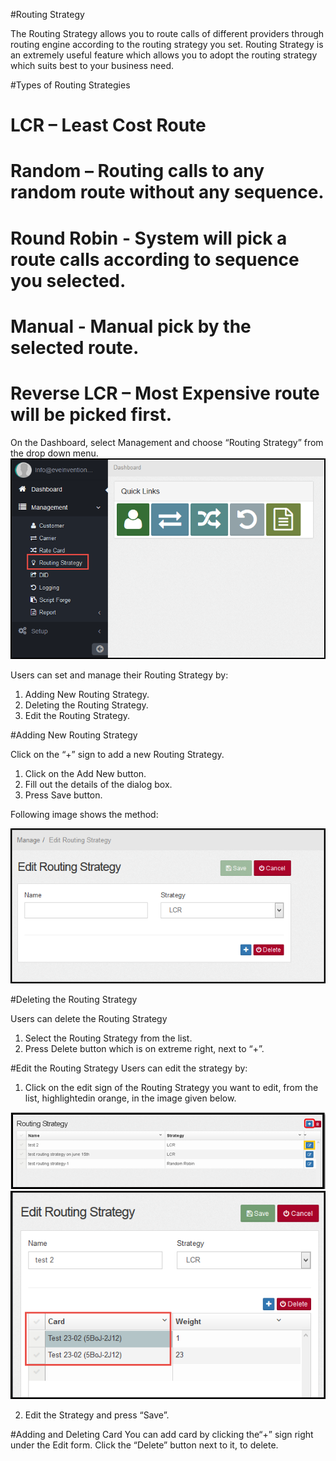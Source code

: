 #Routing Strategy

The Routing Strategy allows you to route calls of different providers through routing engine according to the routing strategy you set. Routing Strategy is an extremely useful feature which allows you to adopt the routing strategy which suits best to your business need.

#Types of Routing Strategies

  #	LCR – Least Cost Route
  #	Random – Routing calls to any random route without any sequence.
  #	Round Robin - System will pick a route calls according to sequence you selected.
  #	Manual - Manual pick by the selected route.
  #	Reverse LCR – Most Expensive route will be picked first.

On the Dashboard, select Management and choose “Routing Strategy” from the drop down menu. 
  <img src="/img/routing-dashboard.png" alt="routing-dashboard"/>

Users can set and manage their Routing Strategy by:
  1.	Adding New Routing Strategy.
  2.	Deleting the Routing Strategy.
  3.	Edit the Routing Strategy.

#Adding New Routing Strategy

Click on the “+” sign to add a new Routing Strategy.

  1.	Click on the Add New button.  
  2.	Fill out the details of the dialog box.
  3.	Press Save button.

Following image shows the method:

<img src="/img/edit-routing.png" alt="edit-routing"/>

#Deleting the Routing Strategy

Users can delete the Routing Strategy
  1.	Select the Routing Strategy from the list.
  2.	Press Delete button which is on extreme right, next to “+”.

#Edit the Routing Strategy
Users can edit the strategy by:

1.	Click on the edit sign of the Routing Strategy you want to edit, from the list, highlightedin orange, in the image given below.  

<img src="/img/routing-strategy.png" alt="routing-strategy"/>
<img src="/img/edit-routing-strategy.png" alt="edit-routing-strategy"/>

2.	Edit the Strategy and press “Save”.

#Adding and Deleting Card
You can add card by clicking the“+” sign right under the Edit form. Click the “Delete” button next to it, to delete.



